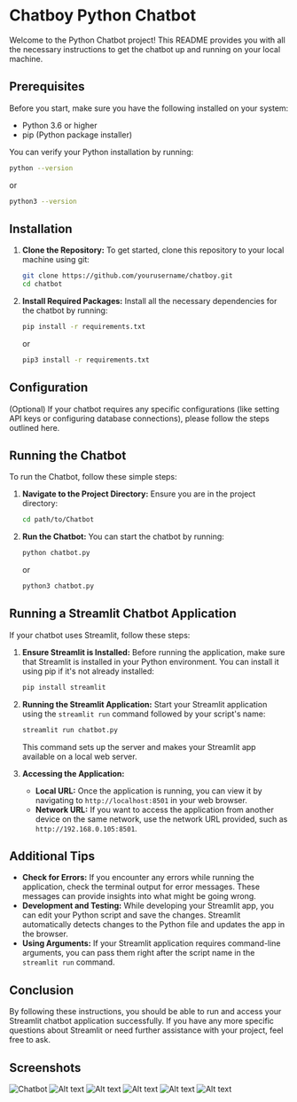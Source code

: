 
# Chatboy Python Chatbot

Welcome to the Python Chatbot project! This README provides you with all the necessary instructions to get the chatbot up and running on your local machine.

## Prerequisites

Before you start, make sure you have the following installed on your system:
- Python 3.6 or higher
- pip (Python package installer)

You can verify your Python installation by running:
```bash
python --version
```
or
```bash
python3 --version
```

## Installation

1. **Clone the Repository:** To get started, clone this repository to your local machine using git:
    ```bash
    git clone https://github.com/yourusername/chatboy.git
    cd chatbot
    ```

2. **Install Required Packages:** Install all the necessary dependencies for the chatbot by running:
    ```bash
    pip install -r requirements.txt
    ```
    or
    ```bash
    pip3 install -r requirements.txt
    ```

## Configuration

(Optional) If your chatbot requires any specific configurations (like setting API keys or configuring database connections), please follow the steps outlined here.

## Running the Chatbot

To run the Chatbot, follow these simple steps:

1. **Navigate to the Project Directory:** Ensure you are in the project directory:
    ```bash
    cd path/to/Chatbot
    ```

2. **Run the Chatbot:** You can start the chatbot by running:
    ```bash
    python chatbot.py
    ```
    or
    ```bash
    python3 chatbot.py
    ```

## Running a Streamlit Chatbot Application

If your chatbot uses Streamlit, follow these steps:

1. **Ensure Streamlit is Installed:** Before running the application, make sure that Streamlit is installed in your Python environment. You can install it using pip if it's not already installed:
    ```bash
    pip install streamlit
    ```

2. **Running the Streamlit Application:** Start your Streamlit application using the `streamlit run` command followed by your script's name:
    ```bash
    streamlit run chatbot.py
    ```
    This command sets up the server and makes your Streamlit app available on a local web server.

3. **Accessing the Application:**
   - **Local URL:** Once the application is running, you can view it by navigating to `http://localhost:8501` in your web browser.
   - **Network URL:** If you want to access the application from another device on the same network, use the network URL provided, such as `http://192.168.0.105:8501`.

## Additional Tips

- **Check for Errors:** If you encounter any errors while running the application, check the terminal output for error messages. These messages can provide insights into what might be going wrong.
- **Development and Testing:** While developing your Streamlit app, you can edit your Python script and save the changes. Streamlit automatically detects changes to the Python file and updates the app in the browser.
- **Using Arguments:** If your Streamlit application requires command-line arguments, you can pass them right after the script name in the `streamlit run` command.

## Conclusion

By following these instructions, you should be able to run and access your Streamlit chatbot application successfully. If you have any more specific questions about Streamlit or need further assistance with your project, feel free to ask.


[](url)

## Screenshots
![Chatbot](<Screenshot 2023-10-13 at 17.52.56.png>)
![Alt text](<Screenshot 2023-10-13 at 17.52.34.png>)
![Alt text](<Screenshot 2023-10-13 at 17.52.21.png>)
![Alt text](<Screenshot 2023-10-13 at 17.51.55.png>)
![Alt text](<Screenshot 2023-10-13 at 17.51.26.png>)
![Alt text](<Screenshot 2023-10-13 at 17.51.26-1.png>)
